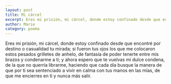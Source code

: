 ```yaml
---
layout: post
title: Mi cárcel
excerpt: Eres mi prisión, mi cárcel, donde estoy confinado desde que encontré por destino o casualidad tu mirada
author: Mario
category: poema
---
```


Eres mi prisión, mi cárcel, donde estoy confinado desde que encontré por destino o casualidad tu mirada; si fueron tus ojos los que me colocaron estos pesados grilletes de anhelo, de fantasía de poder tenerte entre mis brazos y condenarme a ti; y ahora espero que te vuelvas mi dulce condena, de la que no querría librarme, haciendo que cada día busque la manera de que por ti sea sentenciado a vivir en calma con tus manos en las mías, de que me encierres en ti y nunca más salir. 
